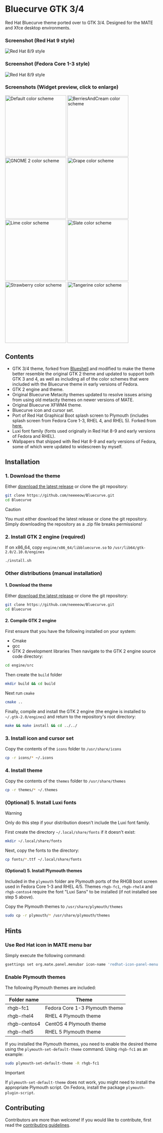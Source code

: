 # Bluecurve GTK 3/4
Red Hat Bluecurve theme ported over to GTK 3/4. Designed for the MATE and Xfce desktop environments.

### Screenshot (Red Hat 9 style)
![Red Hat 8/9 style](screenshots/desktop1.png)
### Screenshot (Fedora Core 1-3 style)
![Red Hat 8/9 style](screenshots/desktop2.png)
### Screenshots (Widget preview, click to enlarge)
[<img alt="Default color scheme" src="screenshots/Bluecurve_awf.png?raw=true" width="200" />](screenshots/Bluecurve_awf.png?raw=true)
[<img alt="BerriesAndCream color scheme" src="screenshots/BerriesAndCream_awf.png?raw=true" width="200" />](screenshots/BerriesAndCream_awf.png?raw=true)
[<img alt="GNOME 2 color scheme" src="screenshots/Gnome_awf.png?raw=true" width="200" />](screenshots/Gnome_awf.png?raw=true)
[<img alt="Grape color scheme" src="screenshots/Grape_awf.png?raw=true" width="200" />](screenshots/Grape_awf.png?raw=true)\
[<img alt="Lime color scheme" src="screenshots/Lime_awf.png?raw=true" width="200" />](screenshots/Lime_awf.png?raw=true)
[<img alt="Slate color scheme" src="screenshots/Slate_awf.png?raw=true" width="200" />](screenshots/Slate_awf.png?raw=true)
[<img alt="Strawberry color scheme" src="screenshots/Strawberry_awf.png?raw=true" width="200" />](screenshots/Strawberry_awf.png?raw=true)
[<img alt="Tangerine color scheme" src="screenshots/Tangerine_awf.png?raw=true" width="200" />](screenshots/Tangerine_awf.png?raw=true)

## Contents
- GTK 3/4 theme, forked from [Blueshell](https://github.com/Rakksor/Blueshell) and modified to make the theme better resemble the original GTK 2 theme and updated to support both GTK 3 and 4, as well as including all of the color schemes that were included with the Bluecurve theme in early versions of Fedora.
- GTK 2 engine and theme.
- Original Bluecurve Metacity themes updated to resolve issues arising from using old metacity themes on newer versions of MATE.
- Original Bluecurve XFWM4 theme.
- Bluecurve icon and cursor set.
- Port of Red Hat Graphical Boot splash screen to Plymouth (includes splash screen from Fedora Core 1-3, RHEL 4, and RHEL 5). Forked from [here.](https://www.gnome-look.org/p/1656023)
- Luxi font family (fonts used originally in Red Hat 8-9 and early versions of Fedora and RHEL).
- Wallpapers that shipped with Red Hat 8-9 and early versions of Fedora, some of which were updated to widescreen by myself.

## Installation
### 1. Download the theme

Either [download the latest release](https://github.com/neeeeow/Bluecurve/releases) or clone the git repository:
```bash
git clone https://github.com/neeeeow/Bluecurve.git
cd Bluecurve
```
> [!CAUTION]
> You must either download the latest release or clone the git repository. Simply downloading the repository as a .zip file breaks permissions!

### 2. Install GTK 2 engine (required)
If on x86_64, copy `engine/x86_64/libbluecurve.so` to `/usr/lib64/gtk-2.0/2.10.0/engines`
```bash
./install.sh
```
### Other distributions (manual installation)
#### 1. Download the theme
Either [download the latest release](https://github.com/neeeeow/Bluecurve/releases) or clone the git repository:
```bash
git clone https://github.com/neeeeow/Bluecurve.git
cd Bluecurve
```
#### 2. Compile GTK 2 engine
First ensure that you have the following installed on your system:
- Cmake
- gcc
- GTK 2 development libraries
Then navigate to the GTK 2 engine source code directory:
```bash
cd engine/src
```
Then create the `build` folder
```bash
mkdir build && cd build
```
Next run `cmake`
```bash
cmake ..
```
Finally, compile and install the GTK 2 engine (the engine is installed to `~/.gtk-2.0/engines`) and return to the repository's root directory:
```bash
make && make install && cd ../../
```

### 3. Install icon and cursor set
Copy the contents of the `icons` folder to `/usr/share/icons`
```bash
cp -r icons/* ~/.icons
```
### 4. Install theme
Copy the contents of the `themes` folder to `/usr/share/themes`

```bash
cp -r themes/* ~/.themes
```

### (Optional) 5. Install Luxi fonts
> [!WARNING]
> Only do this step if your distribution doesn't include the Luxi font family.

First create the directory `~/.local/share/fonts` if it doesn't exist:
```bash
mkdir ~/.local/share/fonts
```
Next, copy the fonts to the directory:
```bash
cp fonts/*.ttf ~/.local/share/fonts
```

#### (Optional) 5. Install Plymouth themes
Included in the `plymouth` folder are Plymouth ports of the RHGB boot screen used in Fedora Core 1-3 and RHEL 4/5. Themes `rhgb-fc1`, `rhgb-rhel4` and `rhgb-centos4` require the font "Luxi Sans" to be installed (if not installed see step 5 above).

Copy the Plymouth themes to `/usr/share/plymouth/themes`
```bash
sudo cp -r plymouth/* /usr/share/plymouth/themes
```

## Hints
### Use Red Hat icon in MATE menu bar
Simply execute the following command:
```bash
gsettings set org.mate.panel.menubar icon-name 'redhat-icon-panel-menu'
```

### Enable Plymouth themes
The following Plymouth themes are included: 

| Folder name  | Theme |
| ------------- | ------------- |
| rhgb-fc1  | Fedora Core 1-3 Plymouth theme |
| rhgb-rhel4  | RHEL 4 Plymouth theme |
| rhgb-centos4  | CentOS 4 Plymouth theme |
| rhgb-rhel5  | RHEL 5 Plymouth theme |

If you installed the Plymouth themes, you need to enable the desired theme using the `plymouth-set-default-theme` command. Using `rhgb-fc1` as an example:
```bash
sudo plymouth-set-default-theme -R rhgb-fc1
```

> [!IMPORTANT]
> If `plymouth-set-default-theme` does not work, you might need to install the appropriate Plymouth script. On Fedora, install the package `plymouth-plugin-script`.

## Contributing
Contributors are more than welcome! If you would like to contribute, first read the [contributing guidelines](https://github.com/neeeeow/Bluecurve/blob/master/CONTRIBUTING.md).
